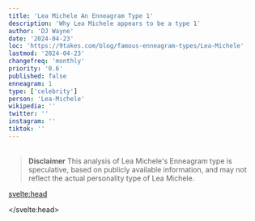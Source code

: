 ```yaml
---
title: 'Lea Michele An Enneagram Type 1'
description: 'Why Lea Michele appears to be a type 1'
author: 'DJ Wayne'
date: '2024-04-23'
loc: 'https://9takes.com/blog/famous-enneagram-types/Lea-Michele'
lastmod: '2024-04-23'
changefreq: 'monthly'
priority: '0.6'
published: false
enneagram: 1
type: ['celebrity']
person: 'Lea-Michele'
wikipedia: ''
twitter: ''
instagram: ''
tiktok: ''
---
```


<!--
    childhood and upbringing
    first big success
    style habits and quirks that relate to their personality type
    stressful moments in their life and how they handled them
    comfort- moments in their life where they are doing well and killing it

    3

Contrast her King of England, Jonathan Graff
GLEE
-->
<!-- // keywords:  -->

<script>
	// import  PopCard  from "../../../lib/components/atoms/PopCard.svelte";
</script>

<div
	style="display: flex;
    justify-content: center;
    margin: 1rem 0;
	"
>
	<!-- <PopCard
		image={`/types/1s/${'Lea-Michele'}.webp`}
		enneagram{1}
		showIcon={false}
		displayText="Lea Michele"
		subtext=""
	/> -->
</div>

> **Disclaimer** This analysis of Lea Michele's Enneagram type is speculative, based on publicly available information, and may not reflect the actual personality type of Lea Michele.

<p class="firstLetter"></p>

<svelte:head>

<script type="application/ld+json">

</script>

</svelte:head>

<style lang="scss"></style>
